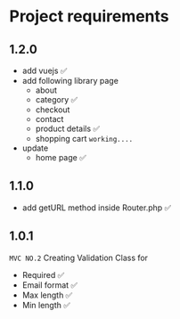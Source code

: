 # Project requirements

## 1.2.0

- add vuejs ✅
- add following library page
  - about
  - category ✅
  - checkout
  - contact
  - product details ✅
  - shopping cart `working....`
- update
  - home page ✅

## 1.1.0

- add getURL method inside Router.php ✅

## 1.0.1

`MVC NO.2`
Creating Validation Class for

- Required ✅
- Email format ✅
- Max length ✅
- Min length ✅
